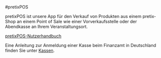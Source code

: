 #pretixPOS

pretixPOS ist unsere App für den Verkauf von Produkten aus einem pretix-Shop an einem Point of Sale wie einer Vorverkaufsstelle oder der Abendkasse an Ihrem Veranstaltungsort. 

[pretixPOS-Nutzerhandbuch](https://download.pretix.eu/pretixpos.pdf)



Eine Anleitung zur Anmeldung einer Kasse beim Finanzamt in Deutschland finden Sie unter [Kassen](register.de.md). 